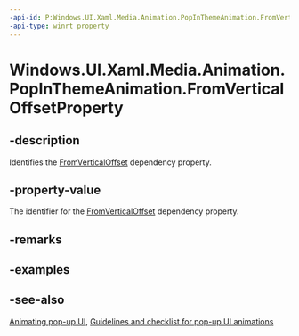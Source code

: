 ```yaml
---
-api-id: P:Windows.UI.Xaml.Media.Animation.PopInThemeAnimation.FromVerticalOffsetProperty
-api-type: winrt property
---
```


<!-- Property syntax
public Windows.UI.Xaml.DependencyProperty FromVerticalOffsetProperty { get; }
-->

# Windows.UI.Xaml.Media.Animation.PopInThemeAnimation.FromVerticalOffsetProperty

## -description
Identifies the [FromVerticalOffset](popinthemeanimation_fromverticaloffset.md) dependency property.



## -property-value
The identifier for the [FromVerticalOffset](popinthemeanimation_fromverticaloffset.md) dependency property.

## -remarks

## -examples

## -see-also
[Animating pop-up UI](/previous-versions/windows/apps/jj649433(v=win.10)), [Guidelines and checklist for pop-up UI animations](/windows/uwp/style/motion-popup-animations)
